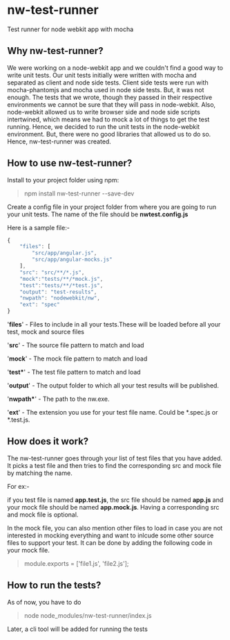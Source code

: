# nw-test-runner
Test runner for node webkit app with mocha

Why nw-test-runner?
-------------------

We were working on a node-webkit app and we couldn't find a good way to write unit tests. Our unit tests initially were written with mocha and separated as client and node side tests. Client side tests were run with mocha-phantomjs and mocha used in node side tests. But, it was not enough. The tests that we wrote, though they passed in their respective environments we cannot be sure that they will pass in node-webkit. Also, node-webkit allowed us to write browser side and node side scripts intertwined, which means we had to mock a lot of things to get the test running. Hence, we decided to run the unit tests in the node-webkit environment. But, there were no good libraries that allowed us to do so. Hence, nw-test-runner was created.



How to use nw-test-runner?
--------------------------

Install to your project folder using npm:
> npm install nw-test-runner --save-dev

Create a config file in your project folder from where you are going to run your unit tests. The name of the file should be <B>nwtest.config.js</B>

Here is a sample file:-
```javascript
{
    "files": [
        "src/app/angular.js",
        "src/app/angular-mocks.js"
    ],
    "src": "src/**/*.js",
    "mock":"tests/**/*mock.js",
    "test":"tests/**/*test.js",
    "output": "test-results",
    "nwpath": "nodewebkit/nw",
    "ext": "spec"
}
```

'<B>files</B>' - Files to include in all your tests.These will be loaded before all your test, mock and source files

'<B>src</B>' - The source file pattern to match and load

'<B>mock</B>' - The mock file pattern to match and load

'<B>test*</B>' - The test file pattern to match and load

'<B>output</B>' - The output folder to which all your test results will be published.

'<B>nwpath*</B>' - The path to the nw.exe.

'<B>ext</B>' - The extension you use for your test file name. Could be *.spec.js or *.test.js.

How does it work?
-----------------

The nw-test-runner goes through your list of test files that you have added. It picks a test file and then tries to find the corresponding src and mock file by matching the name.

For ex:-

if you test file is named <B>app.test.js</B>, the src file should be named <B>app.js</B> and your mock file should be named <B>app.mock.js</B>. Having a corresponding src and mock file is optional.

In the mock file, you can also mention other files to load in case you are not interested in mocking everything and want to inlcude some other source files to support your test. It can be done by adding the following code in your mock file.

> module.exports = ['file1.js', 'file2.js'];

How to run the tests?
--------------------

As of now, you have to do 
> node node_modules/nw-test-runner/index.js

Later, a cli tool will be added for running the tests


